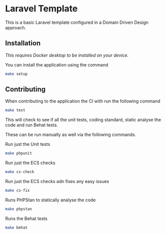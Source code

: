 # Laravel Template

This is a basic Laravel template configured in a Domain Driven Design approach.

## Installation

_This requires Docker desktop to be installed on your device._

You can install the application using the command

```bash
make setup
```

## Contributing

When contributing to the application the CI with run the following command
```bash
make test
```
This will check to see if all the unit tests, coding standard, static analyse the code and run Behat tests.

These can be run manually as well via the following commands.

Run just the Unit tests
```bash
make phpunit
```

Run just the ECS checks
```bash
make cs-check
```
Run just the ECS checks adn fixes any easy issues
```bash
make cs-fix
```

Runs PHPStan to statically analyse the code
```bash
make phpstan
```

Runs the Behat tests
```bash
make behat
```